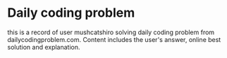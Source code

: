 # Daily coding problem

this is a record of user mushcatshiro solving daily coding problem from dailycodingproblem.com. Content includes the user's answer, online best solution and explanation.

